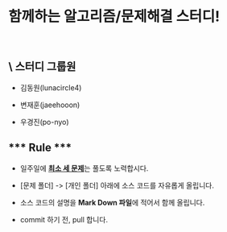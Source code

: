 # 함께하는 알고리즘/문제해결 스터디!

<br>

## \ 스터디 그룹원

  - 김동원(lunacircle4)

  - 변재훈(jaeehooon)

  - 우경진(po-nyo)


## *** Rule ***

  - 일주일에 <u>**최소 세 문제**</u>는 풀도록 노력합시다.

  - [문제 폴더] -> [개인 폴더] 아래에 소스 코드를 자유롭게 올립니다.

  - 소스 코드의 설명을 **Mark Down 파일**에 적어서 함께 올립니다.

  - commit 하기 전, pull 합니다.
